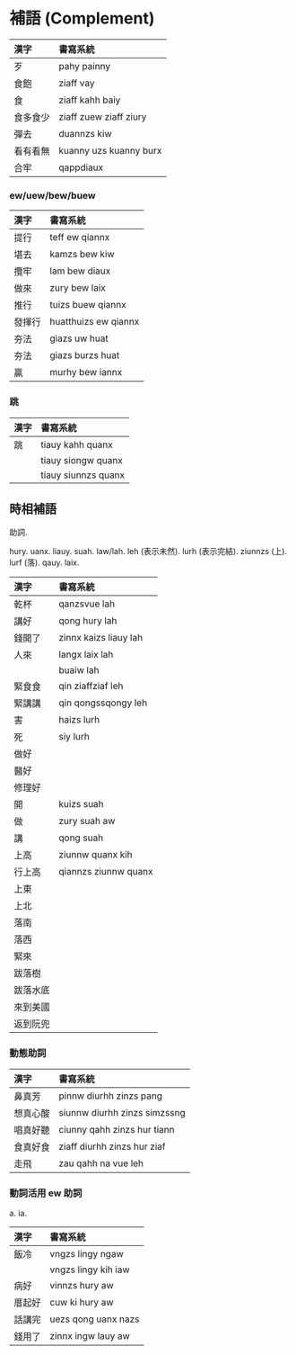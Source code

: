 # 補語 (Complement)

| 漢字 | 書寫系統 |
| :--- | :--- |
| 歹 | pahy painny |
| 食飽 | ziaff vay |
| 食 | ziaff kahh baiy |
| 食多食少 | ziaff zuew ziaff ziury |
| 彈去 | duannzs kiw |
| 看有看無 | kuanny uzs kuanny burx |
| 合牢 | qappdiaux |

### ew/uew/bew/buew

| 漢字 | 書寫系統 |
| :--- | :--- |
| 提行 | teff ew qiannx |
| 堪去 | kamzs bew kiw |
| 攬牢 | lam bew diaux |
| 做來 | zury bew laix |
| 推行 | tuizs buew qiannx |
| 發揮行 | huatthuizs ew qiannx |
| 夯法 | giazs uw huat |
| 夯法 | giazs burzs huat |
| 贏 | murhy bew iannx |

### 跳

| 漢字 | 書寫系統 |
| :--- | :--- |
| 跳 | tiauy kahh quanx |
| | tiauy siongw quanx |
| | tiauy siunnzs quanx |

## 時相補語

助詞.

hury. uanx. liauy. suah. law/lah. leh (表示未然). lurh (表示完結). ziunnzs (上). lurf (落). qauy. laix.

| 漢字 | 書寫系統 |
| :--- | :--- |
| 乾杯 | qanzsvue lah |
| 講好 | qong hury lah |
| 錢開了 | zinnx kaizs liauy lah |
| 人來 | langx laix lah |
|| buaiw lah |
| 緊食食 | qin ziaffziaf leh |
| 緊講講 | qin qongssqongy leh |
| 害 | haizs lurh |
| 死 | siy lurh |
| 做好 ||
| 醫好 ||
| 修理好 ||
| 開 | kuizs suah |
| 做 | zury suah aw |
| 講 | qong suah |
| 上高 | ziunnw quanx kih |
| 行上高 | qiannzs ziunnw quanx |
| 上東 ||
| 上北 ||
| 落南 ||
| 落西 ||
| 緊來 ||
| 跋落樹 ||
| 跋落水底 ||
| 來到美國 ||
| 返到阮兜 ||

### 動態助詞

| 漢字 | 書寫系統 |
| :--- | :--- |
| 鼻真芳 | pinnw diurhh zinzs pang |
| 想真心酸 | siunnw diurhh zinzs simzssng |
| 唱真好聽 | ciunny qahh zinzs hur tiann |
| 食真好食 | ziaff diurhh zinzs hur ziaf |
| 走飛 | zau qahh na vue leh |

### 動詞活用 ew 助詞

a. ia.

| 漢字 | 書寫系統 |
| :--- | :--- |
| 飯冷 | vngzs lingy ngaw |
|| vngzs lingy kih iaw |
| 病好 | vinnzs hury aw |
| 厝起好 | cuw ki hury aw |
| 話講完 | uezs qong uanx nazs |
| 錢用了 | zinnx ingw lauy aw |
